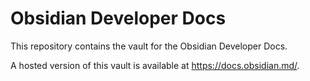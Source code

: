 # Obsidian Developer Docs

This repository contains the vault for the Obsidian Developer Docs.

A hosted version of this vault is available at https://docs.obsidian.md/.
